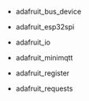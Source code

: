 - adafruit_bus_device

- adafruit_esp32spi

- adafruit_io

- adafruit_minimqtt

- adafruit_register

- adafruit_requests